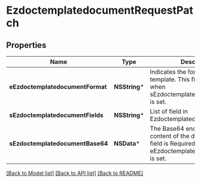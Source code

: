 # EzdoctemplatedocumentRequestPatch

## Properties
Name | Type | Description | Notes
------------ | ------------- | ------------- | -------------
**eEzdoctemplatedocumentFormat** | **NSString*** | Indicates the format of the template.  This field is Required when sEzdoctemplatedocumentBase64 is set. | [optional] 
**sEzdoctemplatedocumentFields** | **NSString*** | List of field in Ezdoctemplatedocument | [optional] 
**sEzdoctemplatedocumentBase64** | **NSData*** | The Base64 encoded binary content of the document.  This field is Required when eEzdoctemplatedocumentFormat is set. | [optional] 

[[Back to Model list]](../README.md#documentation-for-models) [[Back to API list]](../README.md#documentation-for-api-endpoints) [[Back to README]](../README.md)


